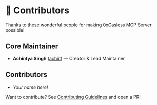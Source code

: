 # 🤝 Contributors

Thanks to these wonderful people for making 0xGasless MCP Server possible!

## Core Maintainer
- **Achintya Singh** ([achiit](https://github.com/achiit)) — Creator & Lead Maintainer

## Contributors
- _Your name here!_

Want to contribute? See [Contributing Guidelines](README.md#-contributing) and open a PR! 